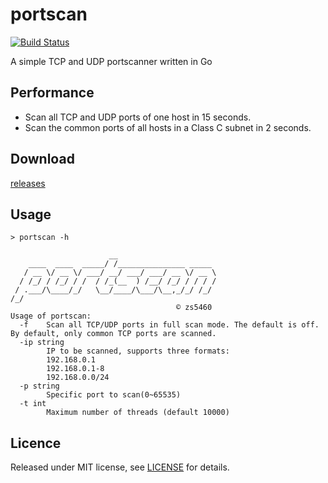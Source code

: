 # portscan

[![Build Status](https://www.travis-ci.org/zs5460/portscan.svg?branch=master)](https://www.travis-ci.org/zs5460/portscan)

A simple TCP and UDP portscanner written in Go

## Performance

* Scan all TCP and UDP ports of one host in 15 seconds.
* Scan the common ports of all hosts in a Class C subnet in 2 seconds.

## Download

[releases](https://github.com/zs5460/portscan/releases/latest)

## Usage

```shell
> portscan -h

                      __                      
    ____  ____  _____/ /_______________ _____ 
   / __ \/ __ \/ ___/ __/ ___/ ___/ __ \/ __ \
  / /_/ / /_/ / /  / /_(__  ) /__/ /_/ / / / /
 / .___/\____/_/   \__/____/\___/\__,_/_/ /_/ 
/_/                                           
                                     © zs5460
Usage of portscan:
  -f    Scan all TCP/UDP ports in full scan mode. The default is off. By default, only common TCP ports are scanned.
  -ip string
        IP to be scanned, supports three formats:
        192.168.0.1
        192.168.0.1-8
        192.168.0.0/24
  -p string
        Specific port to scan(0~65535)
  -t int
        Maximum number of threads (default 10000)
```

## Licence

Released under MIT license, see [LICENSE](LICENSE) for details.
